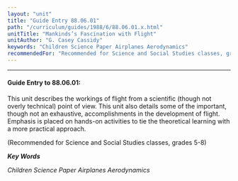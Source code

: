 ```yaml
---
layout: "unit"
title: "Guide Entry 88.06.01"
path: "/curriculum/guides/1988/6/88.06.01.x.html"
unitTitle: "Mankinds’s Fascination with Flight"
unitAuthor: "G. Casey Cassidy"
keywords: "Children Science Paper Airplanes Aerodynamics"
recommendedFor: "Recommended for Science and Social Studies classes, grades 5-8"
---
```

<body>
<hr/>
 <h4>
  Guide Entry to 88.06.01:
 </h4>
 This unit describes the workings of flight from a scientific (though not overly technical) point of view. This unit also details some of the important, though not an exhaustive, accomplishments in the development of flight. Emphasis is placed on hands-on activities to tie the theoretical learning with a more practical approach.
 <p>
  (Recommended for Science and Social Studies classes, grades 5-8)
 </p>
<p>
  <b>
   <i>
    Key Words
   </i>
  </b>
  <br/>
 </p>
 <p>
  <i>
   Children Science Paper Airplanes Aerodynamics
  </i>
 </p>

</body>